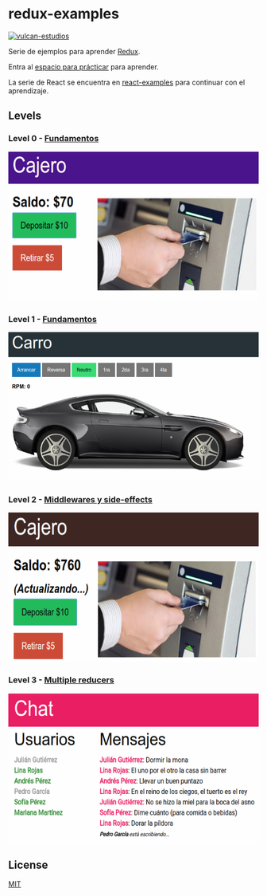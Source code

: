 # redux-examples

[![vulcan-estudios](https://img.shields.io/badge/vulcan_estudios-project-db8836.svg)](http://vulcanst.co)

Serie de ejemplos para aprender [Redux](http://redux.js.org).

Entra al [espacio para prácticar](./play) para aprender.

La serie de React se encuentra en [react-examples](https://github.com/vulcan-estudios/react-examples)
para continuar con el aprendizaje.

## Levels

### Level 0 - [Fundamentos](./level0)

[<img src="./level0/screenshot.png" height="300">](./level0)

### Level 1 - [Fundamentos](./level1)

[<img src="./level1/screenshot.png" height="300">](./level1)

### Level 2 - [Middlewares y side-effects](./level2)

[<img src="./level2/screenshot.png" height="300">](./level2)

### Level 3 - [Multiple reducers](./level3)

[<img src="./level3/screenshot.png" height="300">](./level3)

## License

[MIT](./LICENSE)

